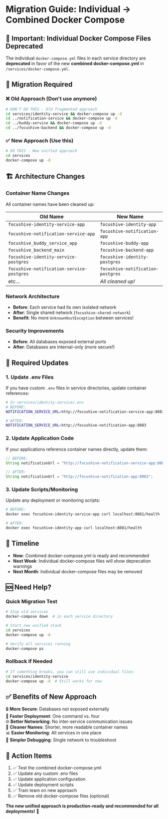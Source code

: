 # Migration Guide: Individual → Combined Docker Compose

## 🚨 Important: Individual Docker Compose Files Deprecated

The individual `docker-compose.yml` files in each service directory are **deprecated** in favor of the new **combined docker-compose.yml** in `/services/docker-compose.yml`.

## 🔄 Migration Required

### ❌ Old Approach (Don't use anymore)
```bash
# DON'T DO THIS - Old fragmented approach
cd services/identity-service && docker-compose up -d
cd ../notification-service && docker-compose up -d  
cd ../buddy-service && docker-compose up -d
cd ../focushive-backend && docker-compose up -d
```

### ✅ New Approach (Use this)
```bash
# DO THIS - New unified approach
cd services
docker-compose up -d
```

## 🏗️ Architecture Changes

### Container Name Changes
All container names have been cleaned up:

| Old Name | New Name |
|----------|----------|
| `focushive-identity-service-app` | `focushive-identity-app` |
| `focushive-notification-service-app` | `focushive-notification-app` |  
| `focushive_buddy_service_app` | `focushive-buddy-app` |
| `focushive_backend_main` | `focushive-backend-app` |
| `focushive-identity-service-postgres` | `focushive-identity-postgres` |
| `focushive-notification-service-postgres` | `focushive-notification-postgres` |
| etc... | *All cleaned up!* |

### Network Architecture  
- **Before**: Each service had its own isolated network
- **After**: Single shared network (`focushive-shared-network`)
- **Benefit**: No more `UnknownHostException` between services!

### Security Improvements
- **Before**: All databases exposed external ports
- **After**: Databases are internal-only (more secure!)

## 🔧 Required Updates

### 1. Update .env Files
If you have custom `.env` files in service directories, update container references:

```bash
# In services/identity-service/.env
# BEFORE:
NOTIFICATION_SERVICE_URL=http://focushive-notification-service-app:8083

# AFTER:  
NOTIFICATION_SERVICE_URL=http://focushive-notification-app:8083
```

### 2. Update Application Code
If your applications reference container names directly, update them:

```java
// BEFORE:
String notificationUrl = "http://focushive-notification-service-app:8083";

// AFTER:
String notificationUrl = "http://focushive-notification-app:8083";
```

### 3. Update Scripts/Monitoring
Update any deployment or monitoring scripts:

```bash
# BEFORE:
docker exec focushive-identity-service-app curl localhost:8081/health

# AFTER:
docker exec focushive-identity-app curl localhost:8081/health
```

## 📅 Timeline

- **Now**: Combined docker-compose.yml is ready and recommended
- **Next Week**: Individual docker-compose files will show deprecation warnings  
- **Next Month**: Individual docker-compose files may be removed

## 🆘 Need Help?

### Quick Migration Test
```bash
# Stop old services
docker-compose down  # in each service directory

# Start new unified stack
cd services
docker-compose up -d

# Verify all services running
docker-compose ps
```

### Rollback if Needed
```bash
# If something breaks, you can still use individual files:
cd services/identity-service
docker-compose up -d  # Still works for now
```

## ✅ Benefits of New Approach

🔒 **More Secure**: Databases not exposed externally  
🚀 **Faster Deployment**: One command vs. four  
🌐 **Better Networking**: No inter-service communication issues  
🧹 **Cleaner Names**: Shorter, more readable container names  
📊 **Easier Monitoring**: All services in one place  
🐛 **Simpler Debugging**: Single network to troubleshoot  

## 🎯 Action Items

1. ✅ Test the combined docker-compose.yml  
2. ✅ Update any custom .env files
3. ✅ Update application configuration  
4. ✅ Update deployment scripts
5. ✅ Train team on new approach
6. ✅ Remove old docker-compose files (optional)

**The new unified approach is production-ready and recommended for all deployments!** 🎉
